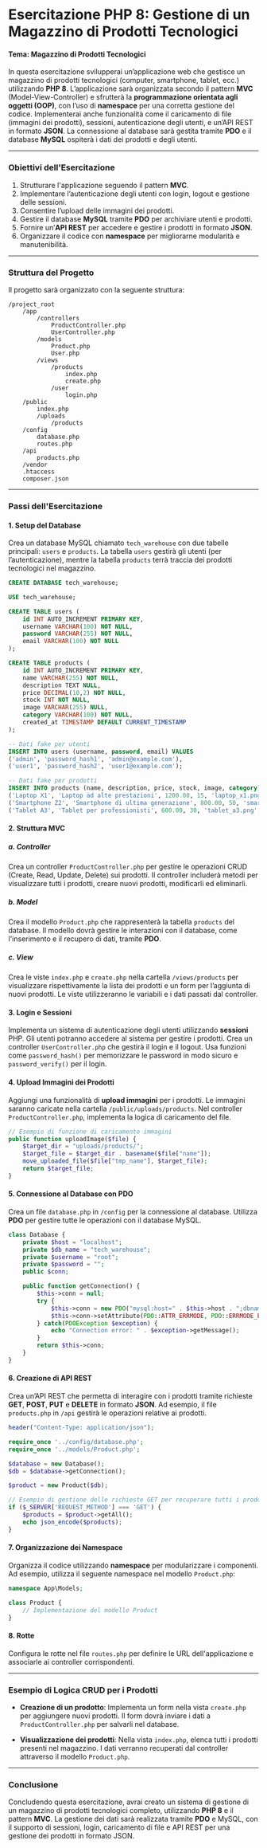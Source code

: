 # Esercitazione PHP 8: Gestione di un Magazzino di Prodotti Tecnologici

#### Tema: Magazzino di Prodotti Tecnologici

In questa esercitazione svilupperai un’applicazione web che gestisce un magazzino di prodotti tecnologici (computer, smartphone, tablet, ecc.) utilizzando **PHP 8**. L’applicazione sarà organizzata secondo il pattern **MVC** (Model-View-Controller) e sfrutterà la **programmazione orientata agli oggetti (OOP)**, con l’uso di **namespace** per una corretta gestione del codice. Implementerai anche funzionalità come il caricamento di file (immagini dei prodotti), sessioni, autenticazione degli utenti, e un’API REST in formato **JSON**. La connessione al database sarà gestita tramite **PDO** e il database **MySQL** ospiterà i dati dei prodotti e degli utenti.

---

### Obiettivi dell'Esercitazione

1. Strutturare l'applicazione seguendo il pattern **MVC**.
2. Implementare l’autenticazione degli utenti con login, logout e gestione delle sessioni.
3. Consentire l’upload delle immagini dei prodotti.
4. Gestire il database **MySQL** tramite **PDO** per archiviare utenti e prodotti.
5. Fornire un’**API REST** per accedere e gestire i prodotti in formato **JSON**.
6. Organizzare il codice con **namespace** per migliorarne modularità e manutenibilità.

---

### Struttura del Progetto

Il progetto sarà organizzato con la seguente struttura:

```
/project_root
    /app
        /controllers
            ProductController.php
            UserController.php
        /models
            Product.php
            User.php
        /views
            /products
                index.php
                create.php
            /user
                login.php
    /public
        index.php
        /uploads
            /products
    /config
        database.php
        routes.php
    /api
        products.php
    /vendor
    .htaccess
    composer.json
```

---

### Passi dell'Esercitazione

#### 1. Setup del Database

Crea un database MySQL chiamato `tech_warehouse` con due tabelle principali: `users` e `products`. La tabella `users` gestirà gli utenti (per l’autenticazione), mentre la tabella `products` terrà traccia dei prodotti tecnologici nel magazzino.

```sql
CREATE DATABASE tech_warehouse;

USE tech_warehouse;

CREATE TABLE users (
    id INT AUTO_INCREMENT PRIMARY KEY,
    username VARCHAR(100) NOT NULL,
    password VARCHAR(255) NOT NULL,
    email VARCHAR(100) NOT NULL
);

CREATE TABLE products (
    id INT AUTO_INCREMENT PRIMARY KEY,
    name VARCHAR(255) NOT NULL,
    description TEXT NULL,
    price DECIMAL(10,2) NOT NULL,
    stock INT NOT NULL,
    image VARCHAR(255) NULL,
    category VARCHAR(100) NOT NULL,
    created_at TIMESTAMP DEFAULT CURRENT_TIMESTAMP
);

-- Dati fake per utenti
INSERT INTO users (username, password, email) VALUES 
('admin', 'password_hash1', 'admin@example.com'),
('user1', 'password_hash2', 'user1@example.com');

-- Dati fake per prodotti
INSERT INTO products (name, description, price, stock, image, category) VALUES 
('Laptop X1', 'Laptop ad alte prestazioni', 1200.00, 15, 'laptop_x1.png', 'Laptop'),
('Smartphone Z2', 'Smartphone di ultima generazione', 800.00, 50, 'smartphone_z2.png', 'Smartphone'),
('Tablet A3', 'Tablet per professionisti', 600.00, 30, 'tablet_a3.png', 'Tablet');
```

#### 2. Struttura MVC

##### a. **Controller**

Crea un controller `ProductController.php` per gestire le operazioni CRUD (Create, Read, Update, Delete) sui prodotti. Il controller includerà metodi per visualizzare tutti i prodotti, creare nuovi prodotti, modificarli ed eliminarli.

##### b. **Model**

Crea il modello `Product.php` che rappresenterà la tabella `products` del database. Il modello dovrà gestire le interazioni con il database, come l'inserimento e il recupero di dati, tramite **PDO**.

##### c. **View**

Crea le viste `index.php` e `create.php` nella cartella `/views/products` per visualizzare rispettivamente la lista dei prodotti e un form per l’aggiunta di nuovi prodotti. Le viste utilizzeranno le variabili e i dati passati dal controller.

#### 3. Login e Sessioni

Implementa un sistema di autenticazione degli utenti utilizzando **sessioni** PHP. Gli utenti potranno accedere al sistema per gestire i prodotti. Crea un controller `UserController.php` che gestirà il login e il logout. Usa funzioni come `password_hash()` per memorizzare le password in modo sicuro e `password_verify()` per il login.

#### 4. Upload Immagini dei Prodotti

Aggiungi una funzionalità di **upload immagini** per i prodotti. Le immagini saranno caricate nella cartella `/public/uploads/products`. Nel controller `ProductController.php`, implementa la logica di caricamento del file.

```php
// Esempio di funzione di caricamento immagini
public function uploadImage($file) {
    $target_dir = "uploads/products/";
    $target_file = $target_dir . basename($file["name"]);
    move_uploaded_file($file["tmp_name"], $target_file);
    return $target_file;
}
```

#### 5. Connessione al Database con PDO

Crea un file `database.php` in `/config` per la connessione al database. Utilizza **PDO** per gestire tutte le operazioni con il database MySQL.

```php
class Database {
    private $host = "localhost";
    private $db_name = "tech_warehouse";
    private $username = "root";
    private $password = "";
    public $conn;

    public function getConnection() {
        $this->conn = null;
        try {
            $this->conn = new PDO("mysql:host=" . $this->host . ";dbname=" . $this->db_name, $this->username, $this->password);
            $this->conn->setAttribute(PDO::ATTR_ERRMODE, PDO::ERRMODE_EXCEPTION);
        } catch(PDOException $exception) {
            echo "Connection error: " . $exception->getMessage();
        }
        return $this->conn;
    }
}
```

#### 6. Creazione di API REST

Crea un’API REST che permetta di interagire con i prodotti tramite richieste **GET**, **POST**, **PUT** e **DELETE** in formato **JSON**. Ad esempio, il file `products.php` in `/api` gestirà le operazioni relative ai prodotti.

```php
header("Content-Type: application/json");

require_once '../config/database.php';
require_once '../models/Product.php';

$database = new Database();
$db = $database->getConnection();

$product = new Product($db);

// Esempio di gestione delle richieste GET per recuperare tutti i prodotti
if ($_SERVER['REQUEST_METHOD'] === 'GET') {
    $products = $product->getAll();
    echo json_encode($products);
}
```

#### 7. Organizzazione dei Namespace

Organizza il codice utilizzando **namespace** per modularizzare i componenti. Ad esempio, utilizza il seguente namespace nel modello `Product.php`:

```php
namespace App\Models;

class Product {
    // Implementazione del modello Product
}
```

#### 8. Rotte

Configura le rotte nel file `routes.php` per definire le URL dell'applicazione e associarle ai controller corrispondenti.

---

### Esempio di Logica CRUD per i Prodotti

- **Creazione di un prodotto**: Implementa un form nella vista `create.php` per aggiungere nuovi prodotti. Il form dovrà inviare i dati a `ProductController.php` per salvarli nel database.

- **Visualizzazione dei prodotti**: Nella vista `index.php`, elenca tutti i prodotti presenti nel magazzino. I dati verranno recuperati dal controller attraverso il modello `Product.php`.

---

### Conclusione

Concludendo questa esercitazione, avrai creato un sistema di gestione di un magazzino di prodotti tecnologici completo, utilizzando **PHP 8** e il pattern **MVC**. La gestione dei dati sarà realizzata tramite **PDO** e MySQL, con il supporto di sessioni, login, caricamento di file e API REST per una gestione dei prodotti in formato JSON.
